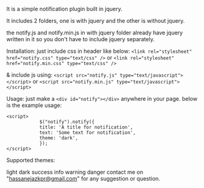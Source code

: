 It is a simple notification plugin built in jquery.

It includes 2 folders, one is with jquery and the other is without jquery.

the notify.js and notify.min.js in with jquery folder already have jquery written in it so you don't have to include jquery separately.

Installation:
just include css in header like below:
`<link rel="stylesheet" href="notify.css" type="text/css" />`
or
`<link rel="stylesheet" href="notify.min.css" type="text/css" />`

& include js using:
`<script src="notify.js" type="text/javascript"></script>`
or
`<script src="notify.min.js" type="text/javascript"></script>`

Usage:
just make a `<div id="notify"></div>` anywhere in your page.
below is the example usage:
```
<script>
            $("notify").notify({
            title: 'A title for notification',
            text: 'Some text for notification',
            theme: 'dark',
            });
</script>
```
Supported themes:

light
dark
success
info
warning
danger
contact me on "hassanejazkpr@gmail.com" for any suggestion or question.
